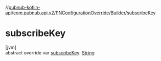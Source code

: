 //[pubnub-kotlin-api](../../../../index.md)/[com.pubnub.api.v2](../../index.md)/[PNConfigurationOverride](../index.md)/[Builder](index.md)/[subscribeKey](subscribe-key.md)

# subscribeKey

[jvm]\
abstract override var [subscribeKey](subscribe-key.md): [String](https://kotlinlang.org/api/latest/jvm/stdlib/kotlin/-string/index.html)
